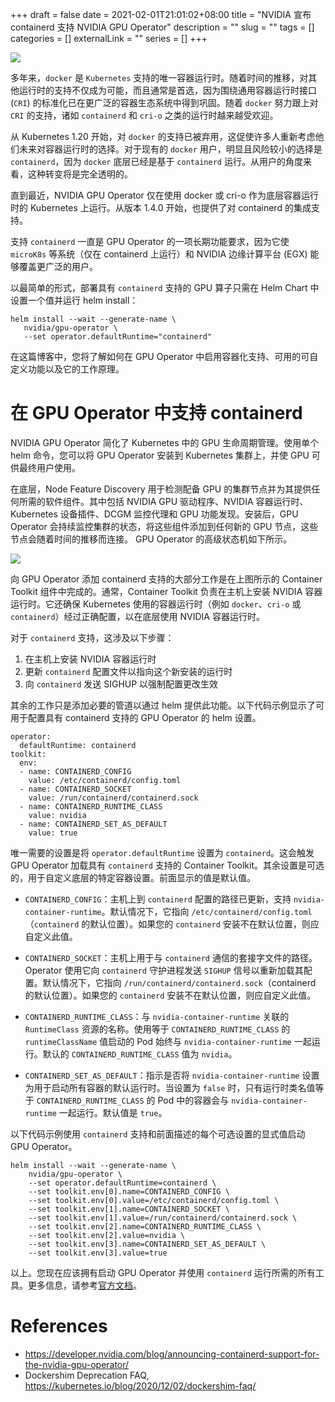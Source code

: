 +++ 
draft = false
date = 2021-02-01T21:01:02+08:00
title = "NVIDIA 宣布 containerd 支持 NVIDIA GPU Operator"
description = ""
slug = "" 
tags = []
categories = []
externalLink = ""
series = []
+++

![](https://developer-blogs.nvidia.com/wp-content/uploads/2021/01/gpu-operator-containerd-support.png)

多年来，`docker` 是 `Kubernetes` 支持的唯一容器运行时。随着时间的推移，对其他运行时的支持不仅成为可能，而且通常是首选，因为围绕通用容器​​运行时接口 (`CRI`) 的标准化已在更广泛的容器生态系统中得到巩固。随着 `docker` 努力跟上对 `CRI` 的支持，诸如 `containerd` 和 `cri-o` 之类的运行时越来越受欢迎。

从 Kubernetes 1.20 开始，对 `docker` 的支持已被弃用，这促使许多人重新考虑他们未来对容器运行时的选择。对于现有的 `docker` 用户，明显且风险较小的选择是 `containerd`，因为 `docker` 底层已经是基于 `containerd` 运行。从用户的角度来看，这种转变将是完全透明的。

直到最近，NVIDIA GPU Operator 仅在使用 docker 或 cri-o 作为底层容器运行时的 Kubernetes 上运行。从版本 1.4.0 开始，也提供了对 containerd 的集成支持。

支持 `containerd` 一直是 GPU Operator 的一项长期功能要求，因为它使 `microK8s` 等系统（仅在 containerd 上运行）和 NVIDIA 边缘计算平台 (EGX) 能够覆盖更广泛的用户。

以最简单的形式，部署具有 `containerd` 支持的 GPU 算子只需在 Helm Chart 中设置一个值并运行 helm install：

```
helm install --wait --generate-name \
   nvidia/gpu-operator \
   --set operator.defaultRuntime="containerd"
```

在这篇博客中，您将了解如何在 GPU Operator 中启用容器化支持、可用的可自定义功能以及它的工作原理。

# 在 GPU Operator 中支持 containerd
NVIDIA GPU Operator 简化了 Kubernetes 中的 GPU 生命周期管理。使用单个 helm 命令，您可以将 GPU Operator 安装到 Kubernetes 集群上，并使 GPU 可供最终用户使用。

在底层，Node Feature Discovery 用于检测配备 GPU 的集群节点并为其提供任何所需的软件组件。其中包括 NVIDIA GPU 驱动程序、NVIDIA 容器运行时、Kubernetes 设备插件、DCGM 监控代理和 GPU 功能发现。安装后，GPU Operator 会持续监控集群的状态，将这些组件添加到任何新的 GPU 节点，这些节点会随着时间的推移而连接。 GPU Operator 的高级状态机如下所示。

![](https://developer-blogs.nvidia.com/wp-content/uploads/2021/01/gpu-operator-workflow.png)

向 GPU Operator 添加 containerd 支持的大部分工作是在上图所示的 Container Toolkit 组件中完成的。通常，Container Toolkit 负责在主机上安装 NVIDIA 容器运行时。它还确保 Kubernetes 使用的容器运行时（例如 `docker`、`cri-o` 或 `containerd`）经过正确配置，以在底层使用 NVIDIA 容器运行时。

对于 `containerd` 支持，这涉及以下步骤：

1. 在主机上安装 NVIDIA 容器运行时
2. 更新 `containerd` 配置文件以指向这个新安装的运行时
3. 向 `containerd` 发送 SIGHUP 以强制配置更改生效

其余的工作只是添加必要的管道以通过 helm 提供此功能。以下代码示例显示了可用于配置具有 containerd 支持的 GPU Operator 的 helm 设置。

```
operator:
  defaultRuntime: containerd
toolkit:
  env:
  - name: CONTAINERD_CONFIG
    value: /etc/containerd/config.toml
  - name: CONTAINERD_SOCKET
    value: /run/containerd/containerd.sock
  - name: CONTAINERD_RUNTIME_CLASS
    value: nvidia
  - name: CONTAINERD_SET_AS_DEFAULT
    value: true
```

唯一需要的设置是将 `operator.defaultRuntime` 设置为 `containerd`。这会触发 GPU Operator 加载具有 `containerd` 支持的 Container Toolkit。其余设置是可选的，用于自定义底层的特定容器设置。前面显示的值是默认值。

- `CONTAINERD_CONFIG`：主机上到 `containerd` 配置的路径已更新，支持 `nvidia-container-runtime`。默认情况下，它指向 `/etc/containerd/config.toml`（`containerd` 的默认位置）。如果您的 `containerd` 安装不在默认位置，则应自定义此值。

- `CONTAINERD_SOCKET`：主机上用于与 `containerd` 通信的套接字文件的路径。Operator 使用它向 `containerd` 守护进程发送 `SIGHUP` 信号以重新加载其配置。默认情况下，它指向 `/run/containerd/containerd.sock`（containerd 的默认位置）。如果您的 `containerd` 安装不在默认位置，则应自定义此值。

- `CONTAINERD_RUNTIME_CLASS`：与 `nvidia-container-runtime` 关联的 `RuntimeClass` 资源的名称。使用等于 `CONTAINERD_RUNTIME_CLASS` 的 `runtimeClassName` 值启动的 Pod 始终与 `nvidia-container-runtime` 一起运行。默认的 `CONTAINERD_RUNTIME_CLASS` 值为 `nvidia`。

- `CONTAINERD_SET_AS_DEFAULT`：指示是否将 `nvidia-container-runtime` 设置为用于启动所有容器的默认运行时。当设置为 `false` 时，只有运行时类名值等于 `CONTAINERD_RUNTIME_CLASS` 的 Pod 中的容器会与 `nvidia-container-runtime` 一起运行。默认值是 `true`。

以下代码示例使用 `containerd` 支持和前面描述的每个可选设置的显式值启动 GPU Operator。

```
helm install --wait --generate-name \
    nvidia/gpu-operator \
    --set operator.defaultRuntime=containerd \
    --set toolkit.env[0].name=CONTAINERD_CONFIG \
    --set toolkit.env[0].value=/etc/containerd/config.toml \
    --set toolkit.env[1].name=CONTAINERD_SOCKET \
    --set toolkit.env[1].value=/run/containerd/containerd.sock \
    --set toolkit.env[2].name=CONTAINERD_RUNTIME_CLASS \
    --set toolkit.env[2].value=nvidia \
    --set toolkit.env[3].name=CONTAINERD_SET_AS_DEFAULT \
    --set toolkit.env[3].value=true
```

以上。您现在应该拥有启动 GPU Operator 并使用 `containerd` 运行所需的所有工具。更多信息，请参考[官方文档](https://docs.nvidia.com/datacenter/cloud-native/gpu-operator/getting-started.html)。


# References
- https://developer.nvidia.com/blog/announcing-containerd-support-for-the-nvidia-gpu-operator/
- Dockershim Deprecation FAQ, https://kubernetes.io/blog/2020/12/02/dockershim-faq/